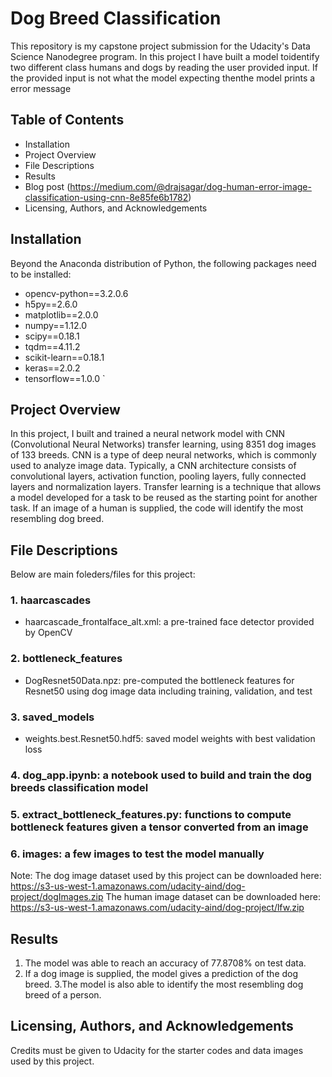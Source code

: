 # Dog Breed Classification
This repository is my capstone project submission for the Udacity's Data Science Nanodegree program. In this project I have built a model toidentify two different class humans and dogs by reading the user provided input. If the provided input is not what the model expecting thenthe model prints a error message


## Table of Contents
* Installation
* Project Overview
* File Descriptions
* Results
* Blog post (https://medium.com/@drajsagar/dog-human-error-image-classification-using-cnn-8e85fe6b1782)
* Licensing, Authors, and Acknowledgements

## Installation
Beyond the Anaconda distribution of Python, the following packages need to be installed:

*    opencv-python==3.2.0.6
*    h5py==2.6.0
*    matplotlib==2.0.0
*    numpy==1.12.0
*    scipy==0.18.1
*    tqdm==4.11.2
*    scikit-learn==0.18.1
*    keras==2.0.2
*    tensorflow==1.0.0 `

## Project Overview
In this project, I built and trained a neural network model with CNN (Convolutional Neural Networks) transfer learning, using 8351 dog images of 133 breeds. CNN is a type of deep neural networks, which is commonly used to analyze image data. Typically, a CNN architecture consists of convolutional layers, activation function, pooling layers, fully connected layers and normalization layers. Transfer learning is a technique that allows a model developed for a task to be reused as the starting point for another task. If an image of a human is supplied, the code will identify the most resembling dog breed.

## File Descriptions 
Below are main foleders/files for this project:

### 1. haarcascades
* haarcascade_frontalface_alt.xml: a pre-trained face detector provided by OpenCV
### 2. bottleneck_features
* DogResnet50Data.npz: pre-computed the bottleneck features for Resnet50 using dog image data including training, validation, and test
### 3. saved_models
* weights.best.Resnet50.hdf5: saved model weights with best validation loss
### 4. dog_app.ipynb: a notebook used to build and train the dog breeds classification model
### 5. extract_bottleneck_features.py: functions to compute bottleneck features given a tensor converted from an image
### 6. images: a few images to test the model manually

Note: The dog image dataset used by this project can be downloaded here: https://s3-us-west-1.amazonaws.com/udacity-aind/dog-project/dogImages.zip The human image dataset can be downloaded here: https://s3-us-west-1.amazonaws.com/udacity-aind/dog-project/lfw.zip


## Results

1. The model was able to reach an accuracy of 77.8708% on test data.
2. If a dog image is supplied, the model gives a prediction of the dog breed.
3.The model is also able to identify the most resembling dog breed of a person.

## Licensing, Authors, and Acknowledgements
Credits must be given to Udacity for the starter codes and data images used by this project.
